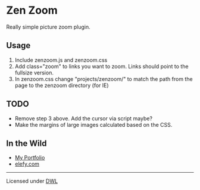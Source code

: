 Zen Zoom
========

Really simple picture zoom plugin.

Usage
-------

1. Include zenzoom.js and zenzoom.css
2. Add class="zoom" to links you want to zoom. Links should point to the fullsize version.
3. In zenzoom.css change "projects/zenzoom/" to match the path from the page to the zenzoom directory (for IE)

TODO
----
* Remove step 3 above. Add the cursor via script maybe?
* Make the margins of large images calculated based on the CSS.


In the Wild
-----------
* [My Portfolio](http://jethrolarson.com/gallery)
* [elefy.com](http://elefy.com)

----

Licensed under [DWL](http://github.com/jethrolarson/dwl/raw/master/dwl.md)